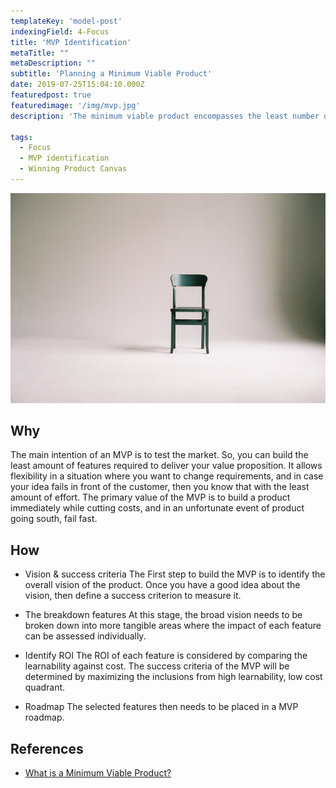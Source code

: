 ```yaml
---
templateKey: 'model-post'
indexingField: 4-Focus
title: 'MVP Identification'
metaTitle: ""
metaDescription: ""
subtitle: 'Planning a Minimum Viable Product'
date: 2019-07-25T15:04:10.000Z
featuredpost: true
featuredimage: '/img/mvp.jpg'
description: 'The minimum viable product encompasses the least number of features necessary to realize the core value proposition of your product or to maximize the learnability. In other words, this means that this is the minimum feature set required to learn the success of the product offering.'

tags:
  - Focus
  - MVP identification
  - Winning Product Canvas
---
```


![flavor wheel](/img/mvp.jpg)
 
## Why
The main intention of an MVP is to test the market. So, you can build the least amount of features required to deliver your value proposition. It allows flexibility in a situation where you want to change requirements, and in case your idea fails in front of the customer, then you know that with the least amount of effort. The primary value of the MVP is to build a product immediately while cutting costs, and in an unfortunate event of product going south, fail fast.

## How

- Vision & success criteria
  The First step to build the MVP is to identify the overall vision of the product. Once you have a good idea about the vision, then define a success criterion to measure it.

- The breakdown features
  At this stage, the broad vision needs to be broken down into more tangible areas where the impact of each feature can be assessed individually.

- Identify ROI
  The ROI of each feature is considered by comparing the learnability against cost. The success criteria of the MVP will be determined by maximizing the inclusions from high learnability, low cost quadrant.

- Roadmap
  The selected features then needs to be placed in a MVP roadmap.

## References

- [What is a Minimum Viable Product?](http://ask.leanstack.com/en/articles/902991-what-is-a-minimum-viable-product-mvp)
